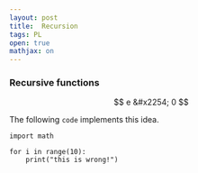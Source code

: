 ```yaml
---
layout: post
title:  Recursion
tags: PL
open: true
mathjax: on
---
```


### Recursive functions

$$ e &#x2254; 0 $$

The following `code` implements this idea.
```
import math

for i in range(10):
    print("this is wrong!")
```